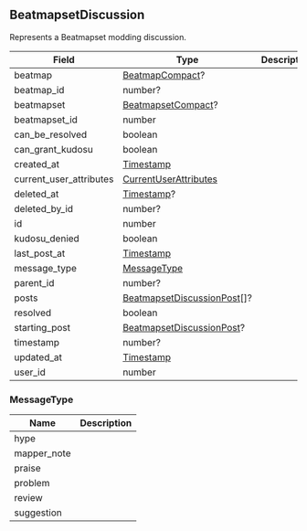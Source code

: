 ## BeatmapsetDiscussion

Represents a Beatmapset modding discussion.

Field                   | Type                                                     | Description
----------------------- | -------------------------------------------------------- | -----------
beatmap                 | [BeatmapCompact](#beatmapcompact)?                       | |
beatmap_id              | number?                                                  | |
beatmapset              | [BeatmapsetCompact](#beatmapsetcompact)?                 | |
beatmapset_id           | number                                                   | |
can_be_resolved         | boolean                                                  | |
can_grant_kudosu        | boolean                                                  | |
created_at              | [Timestamp](#timestamp)                                  | |
current_user_attributes | [CurrentUserAttributes](#currentuserattributes)          | |
deleted_at              | [Timestamp](#timestamp)?                                 | |
deleted_by_id           | number?                                                  | |
id                      | number                                                   | |
kudosu_denied           | boolean                                                  | |
last_post_at            | [Timestamp](#timestamp)                                  | |
message_type            | [MessageType](#messagetype)                              | |
parent_id               | number?                                                  | |
posts                   | [BeatmapsetDiscussionPost](#beatmapsetdiscussionpost)[]? | |
resolved                | boolean                                                  | |
starting_post           | [BeatmapsetDiscussionPost](#beatmapsetdiscussionpost)?   | |
timestamp               | number?                                                  | |
updated_at              | [Timestamp](#timestamp)                                  | |
user_id                 | number                                                   | |

### MessageType

Name        | Description
----------- | -----------
hype        | |
mapper_note | |
praise      | |
problem     | |
review      | |
suggestion  | |
